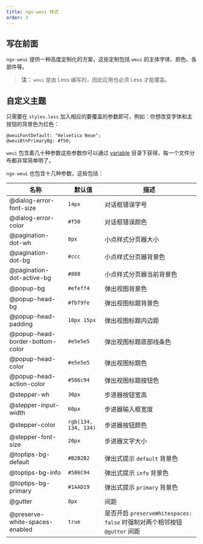 ```yaml
---
title: ngx-weui 样式
order: 3
---
```


## 写在前面

`ngx-weui` 提供一种高度定制化的方案，这些定制包括 `weui` 的主体字体、颜色、各部件等。

> **注：** `weui` 是由 Less 编写的，因此应用也必须 Less 才能覆盖。

## 自定义主题

只需要在 `styles.less` 加入相应的要覆盖的参数即可，例如：你想改变字体和主按钮的背景色为红色：

```less
@weuiFontDefault: "Helvetica Neue";
@weuiBtnPrimaryBg: #f50;
```

`weui` 包含着几十种参数这些参数你可以通过 [variable](https://github.com/Tencent/weui/tree/master/src/style/base/variable) 目录下获得，每一个文件分布都非常简单明了。

`ngx-weui` 也包含十几种参数，这些包括：

| 名称 | 默认值 | 描述
| ---- | ----- | ----
| @dialog-error-font-size | `14px` | 对话框错误字号
| @dialog-error-color | `#f50` | 对话框错误颜色
| @pagination-dot-wh | `8px` | 小点样式分页器大小
| @pagination-dot-bg | `#ccc` | 小点样式分页器背景色
| @pagination-dot-active-bg | `#888` | 小点样式分页器当前背景色
| @popup-bg | `#efeff4` | 弹出视图背景色
| @popup-head-bg | `#fbf9fe` | 弹出视图标题背景色
| @popup-head-padding | `10px 15px` | 弹出视图标题内边距
| @popup-head-border-bottom-color | `#e5e5e5` | 弹出视图标题底部线条色
| @popup-head-color | `#e5e5e5` | 弹出视图标题色
| @popup-head-action-color | `#586c94` | 弹出视图标题按钮色
| @stepper-wh | `30px` | 步进器按钮宽高
| @stepper-input-width | `60px` | 步进器输入框宽度
| @stepper-color | `rgb(134, 134, 134)` | 步进器按钮颜色
| @stepper-font-size | `20px` | 步进器文字大小
| @toptips-bg-default | `#B2B2B2` | 弹出式提示 `default` 背景色
| @toptips-bg-info | `#586C94` | 弹出式提示 `info` 背景色
| @toptips-bg-primary | `#1AAD19` | 弹出式提示 `primary` 背景色
| @gutter | `8px` | 间距
| @preserve-white-spaces-enabled | `true` | 是否开启 `preserveWhitespaces: false` 时强制对两个相邻按钮 `@gutter` 间距
